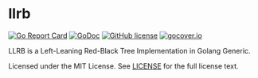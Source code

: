 # llrb

[![Go Report Card](https://goreportcard.com/badge/github.com/wzshiming/llrb)](https://goreportcard.com/report/github.com/wzshiming/llrb)
[![GoDoc](https://godoc.org/github.com/wzshiming/llrb?status.svg)](https://godoc.org/github.com/wzshiming/llrb)
[![GitHub license](https://img.shields.io/github/license/wzshiming/llrb.svg)](https://github.com/wzshiming/llrb/blob/master/LICENSE)
[![gocover.io](https://gocover.io/_badge/github.com/wzshiming/llrb)](https://gocover.io/github.com/wzshiming/llrb)

LLRB is a Left-Leaning Red-Black Tree Implementation in Golang Generic.

Licensed under the MIT License. See [LICENSE](https://github.com/wzshiming/llrb/blob/master/LICENSE) for the full license text.
